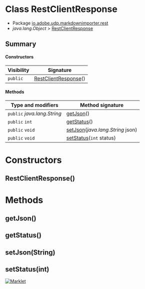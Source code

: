 # Class RestClientResponse

* Package [io.adobe.udp.markdownimporter.rest](README.html)
* *java.lang.Object* > [RestClientResponse](RestClientResponse.html)




## Summary
#### Constructors
| Visibility | Signature |
| --- | --- |
| `public` | [RestClientResponse](#restclientresponse)() |

#### Methods
| Type and modifiers | Method signature |
| --- | --- |
| `public` *java.lang.String* | [getJson](#getjson)() |
| `public` `int` | [getStatus](#getstatus)() |
| `public` `void` | [setJson](#setjsonstring)(*java.lang.String* json) |
| `public` `void` | [setStatus](#setstatusint)(`int` status) |



# Constructors
## RestClientResponse()





# Methods
## getJson()




## getStatus()




## setJson(String)




## setStatus(int)





[![Marklet](https://img.shields.io/badge/Generated%20by-Marklet-green.svg)](https://github.com/Faylixe/marklet)